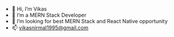 - 👋 Hi, I’m Vikas
- 👀 I’m a MERN Stack Developer
- 💞️ I’m looking for best MERN Stack and React Native opportunity
- 📫 vikasnirmal1995@gmail.com

<!---
vikasnirmal1995/vikasnirmal1995 is a ✨ special ✨ repository because its `README.md` (this file) appears on your GitHub profile.
You can click the Preview link to take a look at your changes.
--->
